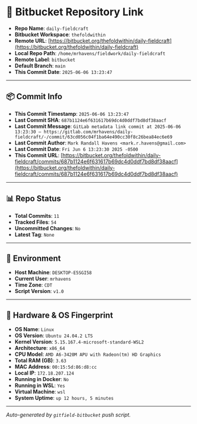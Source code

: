 # 🔗 Bitbucket Repository Link

- **Repo Name**: `daily-fieldcraft`
- **Bitbucket Workspace**: `thefoldwithin`
- **Remote URL**: [https://bitbucket.org/thefoldwithin/daily-fieldcraft](https://bitbucket.org/thefoldwithin/daily-fieldcraft)
- **Local Repo Path**: `/home/mrhavens/fieldwork/daily-fieldcraft`
- **Remote Label**: `bitbucket`
- **Default Branch**: `main`
- **This Commit Date**: `2025-06-06 13:23:47`

---

## 📦 Commit Info

- **This Commit Timestamp**: `2025-06-06 13:23:47`
- **Last Commit SHA**: `687b1124e6f631617b69dc4d0ddf7bd8df38aacf`
- **Last Commit Message**: `GitLab metadata link commit at 2025-06-06 13:23:30 — https://gitlab.com/mrhavens/daily-fieldcraft/-/commit/63cd056c04f1ba64e490cc30f8c26bea84ec6e69`
- **Last Commit Author**: `Mark Randall Havens <mark.r.havens@gmail.com>`
- **Last Commit Date**: `Fri Jun 6 13:23:30 2025 -0500`
- **This Commit URL**: [https://bitbucket.org/thefoldwithin/daily-fieldcraft/commits/687b1124e6f631617b69dc4d0ddf7bd8df38aacf](https://bitbucket.org/thefoldwithin/daily-fieldcraft/commits/687b1124e6f631617b69dc4d0ddf7bd8df38aacf)

---

## 📊 Repo Status

- **Total Commits**: `11`
- **Tracked Files**: `54`
- **Uncommitted Changes**: `No`
- **Latest Tag**: `None`

---

## 🧭 Environment

- **Host Machine**: `DESKTOP-E5SGI58`
- **Current User**: `mrhavens`
- **Time Zone**: `CDT`
- **Script Version**: `v1.0`

---

## 🧬 Hardware & OS Fingerprint

- **OS Name**: `Linux`
- **OS Version**: `Ubuntu 24.04.2 LTS`
- **Kernel Version**: `5.15.167.4-microsoft-standard-WSL2`
- **Architecture**: `x86_64`
- **CPU Model**: `AMD A6-3420M APU with Radeon(tm) HD Graphics`
- **Total RAM (GB)**: `3.63`
- **MAC Address**: `00:15:5d:86:d8:cc`
- **Local IP**: `172.18.207.124`
- **Running in Docker**: `No`
- **Running in WSL**: `Yes`
- **Virtual Machine**: `wsl`
- **System Uptime**: `up 12 hours, 5 minutes`

---

_Auto-generated by `gitfield-bitbucket` push script._
